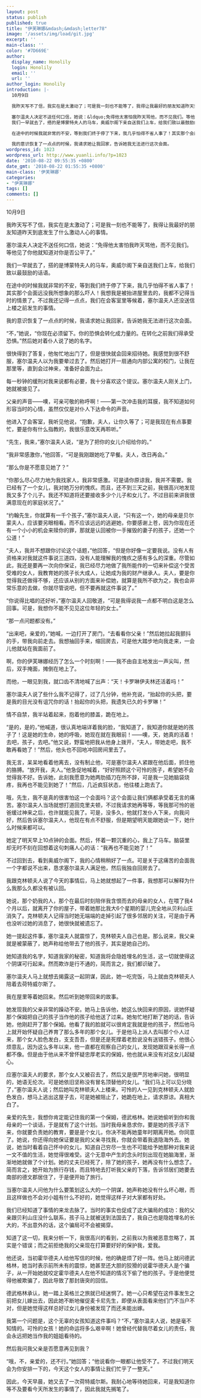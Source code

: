 ```yaml
---
layout: post
status: publish
published: true
title: "伊芙琳娜&mdash;&mdash;letter78"
image: '/assets/img/load/git.jpg'
excerpt: ''
main-class: ''
color: '#7D669E'
author:
  display_name: Honolily
  login: Honolily
  email: ''
  url: ''
author_login: Honolily
introduction: |-
  10月9日

  我昨天写不了信，我实在是太激动了；可是我一刻也不能等了，我得让我最好的朋友知道昨天到底发生了什么激动人心的事情。

  塞尔温夫人决定不送任何口信，她说：&ldquo;免得他太害怕我昨天骂他，而不见我们。等他见了你他就知道对你是否公平了。&rdquo;
  我们一早就去了，搭的是博蒙特夫人的马车，奥威尔阁下亲自送我们上车，给我们致以最鼓励的话语。

  在途中的时候我就非常的不安，等到我们终于停了下来，我几乎怕得不省人事了！其实那个会面远没我所想象的那么吓人！我想我是被抬进屋里去的，我都不记得当时的情景了。不过我还记得一点点，我们在会客室里等候着，塞尔温夫人还没送信上楼之前发生的事情。

  我的意识恢复了一点点的时候，我请求她让我回家，告诉她我无法进行这次会面。
wordpress_id: 1023
wordpress_url: http://www.yuanli.info/?p=1023
date: '2010-08-22 09:55:35 +0800'
date_gmt: '2010-08-22 01:55:35 +0800'
main-class: '伊芙琳娜'
categories:
- "伊芙琳娜"
tags: []
comments: []
---
```

10月9日

我昨天写不了信，我实在是太激动了；可是我一刻也不能等了，我得让我最好的朋友知道昨天到底发生了什么激动人心的事情。

塞尔温夫人决定不送任何口信，她说：&ldquo;免得他太害怕我昨天骂他，而不见我们。等他见了你他就知道对你是否公平了。&rdquo;

我们一早就去了，搭的是博蒙特夫人的马车，奥威尔阁下亲自送我们上车，给我们致以最鼓励的话语。

在途中的时候我就非常的不安，等到我们终于停了下来，我几乎怕得不省人事了！其实那个会面远没我所想象的那么吓人！我想我是被抬进屋里去的，我都不记得当时的情景了。不过我还记得一点点，我们在会客室里等候着，塞尔温夫人还没送信上楼之前发生的事情。

我的意识恢复了一点点的时候，我请求她让我回家，告诉她我无法进行这次会面。

&ldquo;不，&rdquo;她说，&ldquo;你现在必须留下。你的恐惧会转化成力量的。在转化之前我们得承受恐惧。&rdquo;然后她对着仆人说了她的名字。

很快得到了答复，他匆忙地出门了，但是很快就会回来招待她。我感觉到很不舒服，塞尔温夫人以为我要晕过去了。然后她打开一扇通向内部公寓的校门，让我在那里等，直到会过神来，准备好会面为止。

每一秒钟的缓刑对我来说都有必要，我十分喜欢这个提议。塞尔温夫人刚关上门，她就被接见了。

父亲的声音&mdash;&mdash;噢，可亲可敬的称呼啊！&mdash;&mdash;第一次冲击我的耳膜，我不知道如何形容当时的心情，虽然仅仅是对仆人下达命令的声音。

他进入了会客室，我听见他说，&ldquo;抱歉，夫人，让你久等了；可是我现在有点事要忙，要是你有什么指教的，我很乐意改天再聆听。&rdquo;

&ldquo;先生，我来，&rdquo;塞尔温夫人说，&ldquo;是为了把你的女儿介绍给你的。&rdquo;

&ldquo;我非常感激你，&rdquo;他回答，&ldquo;可是我刚跟她吃了早餐。夫人，改日再会。&rdquo;

&ldquo;那么你是不愿意见她了？&rdquo;

&ldquo;你那么尽心尽力地为我找家人，我非常感激。可是请你原谅我，我并不需要。我已经有了一个女儿，我对她万分的愧疚。而且，还不到三天之前，我很高兴地发现我又多了个儿子。我还不知道将还要接收多少个儿子和女儿了。不过目前来讲我很满意现在的家庭状况了。&rdquo;

&ldquo;约翰先生，你就算有一千个孩子，&rdquo;塞尔温夫人说，&ldquo;只有这一个，她的母亲是贝尔蒙夫人，应该要另眼相看。而不应该远远的逃避她，你要感谢上苍，因为你现在还有一个小小的机会来赎你的罪，那就是认回被你一手摧毁的妻子的孩子，还她一个公道！&rdquo;

&ldquo;夫人，我并不想跟你讨论这个话题，&rdquo;他回答，&ldquo;但是你好像一定要我说。没有人有资格来对我就这件事说三道四，没有人能理解我的愧疚之感有多么的深重。尽管如此，我还是要再一次向你保证，我已经尽力地做了我所能作的一切来补偿这个受苦受难的女人，我教育她的孩子长大成人，让她成为我的财产继承人。夫人，要是你觉得我还做得不够，还应该从别的方面来补偿她，就算是我所不欲为之，我也会非常乐意的去做，你就尽管说吧，但不要再就这件事说了。&rdquo;

&ldquo;你说得比唱的还好听，&rdquo;塞尔温夫人回敬道，&ldquo;可是我得说我一点都不明白这是怎么回事。可是，我想你不能不见见这位年轻的女士。&rdquo;

&ldquo;那一点问题都没有。&rdquo;

&ldquo;出来吧，亲爱的，&rdquo;她喊，一边打开了房门，&ldquo;去看看你父亲！&rdquo;然后她拉起我颤抖的手，带我向前走去。我想抽回手来，缩回房去，可是他大踏步地向我走来，一会儿他就站在我面前了。

啊，你的伊芙琳娜经历了怎么一个时刻啊！&mdash;&mdash;我不由自主地发出一声尖叫，然后，双手掩面，摊倒在地上了。

而他，一眼见到我，就口齿不清地喊了出声：&ldquo;天！卡罗琳伊夫林还活着吗！&rdquo;

塞尔温夫人说了些什么我不记得了，过了几分钟，他补充说，&ldquo;抬起你的头把，要是我的目光没有诅咒你的话！抬起你的头把，我遗失已久的卡罗琳！&rdquo;

情不自禁，我半站着起来，抱着他的膝盖，跪在地上。

&ldquo;是的，是的，&rdquo;他喊道，很认真地端详着我的脸，&ldquo;我知道了，我知道你就是她的孩子了！这是她的生命，她的呼吸，她现在就在我眼前！&mdash;&mdash;噢，天，她真的活着！去吧，孩子，去吧。&rdquo;他又说，野蛮地把我从他身上拨开，&ldquo;夫人，带她走吧，我不敢再看她了！&rdquo;然后，他头也不回地冲回房间里去了。

我无言，呆呆地看着他离去，没有制止他，可是塞尔温夫人紧跟在他后面，抓住他的胳膊。&ldquo;放开我，夫人。&rdquo;他急促地喊着，&ldquo;好好照顾这个可怜的孩子，希望她不会觉得我不好。告诉她，此刻我愿意为她两肋插刀在所不辞，可是我一见她脑袋烧疼，我再也不能见到她了！&rdquo;然后，几近疯狂状态，他往楼上跑去了。

哦，先生，我不是真的很害怕这一个会面吗？这个会面让我们俩都承受着无言的痛苦。塞尔温夫人当场就想打道回克里夫顿，不过我请求她再等等，等我那可怜的爸爸缓过神来之后，也许就能见我了。可是，没多久，他就打发仆人下来，向我问好，然后告诉塞尔温夫人，他现在有点不舒服，但是期望明天能跟她谈一下，她什么时候来都可以。

她定了明天早上10点钟的会面。然后，怀着一颗沉重的心，我上了马车。脑袋里却无时不刻在回想着这句刺痛人心的话：&ldquo;我再也不能见她了！&rdquo;

不过回到去，看到奥威尔阁下，我的心情稍稍好了一点。可是关于这痛苦的会面我一个字都说不出来，恳求塞尔温夫人满足他，然后我独自回房去了。

我跟克林顿夫人说了今天的事情后，马上她就想起了一件事，我想那可以解释为什么我那么久都没有被认回。

她说，那个奶我的人，那个在最后时刻陪伴我含恨而去的母亲的女人，在喂了我4个月以后，就离开了你的屋子，带着她那比我大6个星期的婴儿完全地从贝利山庄消失了。克林顿夫人记得当时她无端端的走掉引起了很多邻居的关注，可是由于再也没听过她的消息了，她很快就被遗忘了。

她一提起这件事，塞尔温夫人就震惊了，克林顿夫人自己也是。那么说来，我父亲就是被蒙蔽了，她声称给他带去了他的孩子，其实是她自己的。

她知道我的名字，知道我家的秘密，知道我将会隐姓埋名的生活，这一切就使得这个阴谋可行起来。然而欺诈是行不通的，简而言之，我们都识破了。

塞尔温夫人马上就想去揭露这一起阴谋，因此，她一吃完饭，马上就由克林顿夫人陪着去荷特威尔斯了。

我在屋里等着她回来。然后听到她带回来的故事。

她发现我的父亲非常的躁动不安。她马上告诉他，她这么快回来的原因，说她怀疑那个保姆把自己的孩子当作他的孩子给他送了过来。她匆忙地打断了她的话，告诉她，他刚赶开了那个保姆。他看了我的脸就可以很肯定我就是他的孩子，然后他马上就开始怀疑自己养育了那么多年的那个女儿。于是他马上派人去叫那个仆人过来，那个女人脸色发白，支支吾吾，但是还是死撑着老脸说没有送错孩子。他很心烦意乱，因为这么多年以来，他一直都在观察自己的女儿，发现她跟双亲长得一点都不像。但是由于他从来不曾怀疑忠厚老实的保姆，他也就从来没有对这女儿起疑心。

应塞尔温夫人的要求，那个女人又被召去了，然后又是很严厉地审问她，很明显的，她语无伦次。可是她依旧坚称没有冒名顶替他的女儿。&ldquo;我们马上可以见分晓了，&rdquo;塞尔温夫人说；然后她叫克林顿夫人上楼来。可怜的人一见到克林顿夫人就脸色发白，想马上逃出这屋子去，可是她被阻止了，她跪在地上，请求原谅。真相大白了。

亲爱的先生，我想你肯定能记住我的第一个保姆，德武格林。她说她偷听到你和我母亲的一个谈话，于是就有了这个计划。当时我母亲恳求你，要是她的孩子活下来，你就要负责她的教育，要是是个女儿，你决不能再她童年时期离开她。你同意了。她说，你还得向她保证要是我的父亲寻找我，你就会带着我退隐海外去。她说，她当时看着自己怀中的女儿，知道自己穷尽一生也不可能给予她那种对我来说一文不值的生活，她觉得很难受。这个无意中产生的念头时刻出现在她脑海里，渐渐地她就做了个计划。她的丈夫已经死了，除了她的孩子，她再没有什么想念了。简而言之，她开始为旅行存钱，而且特地去打听我父亲的下落，告诉邻居们她要去南部的德文郡居住了，于是便开始了旅行。

当塞尔温夫人问他为什么要策划这么大的一个阴谋，她声称她没有什么坏心眼，而且这样做也不会对小姐有什么不好的，她觉得这样子对大家都有好处。

我们已经知道了事情的来龙去脉了。当时的事实也促成了这大骗局的成功：我的父亲跟贝利山庄没什么联系，孩子马上就被送到法国去了，我自己也是隐姓埋名的长大的，不出意外的话，这个骗局可不会被揭穿。

知道了这一切，我来分析一下，我很高兴的看到，之前我以为我被恶意忽略了，其实是个错误；而之前拒绝我的父亲现在打算要好好的保护我，爱我。

他还说，当初霍华德夫人给他写信的时候，他的确是烦了好一阵。他马上就问德武格林，她当时表示前所未有的震惊，她甚至还大胆的狡猾的说霍华德夫人是个骗子，从一开始她就咬定霍华德夫人在他不知道的情况下偷了他的孩子。于是他便觉得他被欺骗了，因此导致了那封唐突的回信。

德武格林承认，她一踏上英格兰之旅就已经迷惘了。她一心只希望在这件事发生之前把女儿嫁出去，因此她不断地催促麦卡尼先生，即便从表面看来他们门不当户不对，但是她觉得这样总好过女儿身份被发现了而还未能出嫁。

我第一个问题是，这个无辜的女孩知道这件事吗？&ldquo;不，&rdquo;塞尔温夫人说，她是毫不知情的。可怜的女孩！她的命运将多么艰辛啊！她曾经代替我尽着女儿的责任，我会永远把她当作我的姐姐看待的。

然后我问我父亲是否愿意再见到我？

&ldquo;哦，不，亲爱的，还不行。&rdquo;她回答；&ldquo;他说看你一眼都让他受不了。不过我们明天会为你安排一下的，今天这个女人的事情让我们忙乎了一整天。&rdquo;

因此，今天早晨，她又去了一次荷特威尔斯。我耐心地等待她回来，可是我知道你等不及要看今天所发生的事情了，因此我就先搁笔了。

